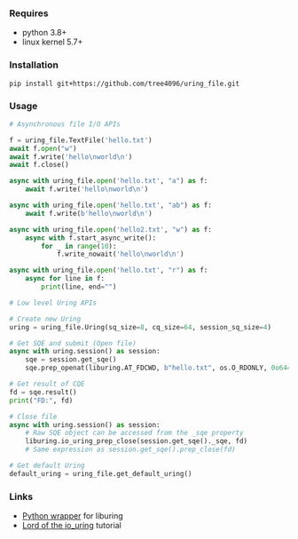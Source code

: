 ### Requires

- python 3.8+
- linux kernel 5.7+

### Installation

```
pip install git+https://github.com/tree4096/uring_file.git
```


### Usage

```python
# Asynchronous file I/O APIs

f = uring_file.TextFile('hello.txt')
await f.open("w")
await f.write('hello\nworld\n')
await f.close()

async with uring_file.open('hello.txt', "a") as f:
    await f.write('hello\nworld\n')

async with uring_file.open('hello.txt', "ab") as f:
    await f.write(b'hello\nworld\n')

async with uring_file.open('hello2.txt', "w") as f:
    async with f.start_async_write():
        for _ in range(10):
            f.write_nowait('hello\nworld\n')

async with uring_file.open('hello.txt', "r") as f:
    async for line in f:
        print(line, end="")

# Low level Uring APIs

# Create new Uring
uring = uring_file.Uring(sq_size=8, cq_size=64, session_sq_size=4)

# Get SQE and submit (Open file)
async with uring.session() as session:
    sqe = session.get_sqe()
    sqe.prep_openat(liburing.AT_FDCWD, b"hello.txt", os.O_RDONLY, 0o644)

# Get result of CQE
fd = sqe.result()
print("FD:", fd)

# Close file
async with uring.session() as session:
    # Raw SQE object can be accessed from the _sqe property
    liburing.io_uring_prep_close(session.get_sqe()._sqe, fd)
    # Same expression as session.get_sqe().prep_close(fd)

# Get default Uring
default_uring = uring_file.get_default_uring()
```

### Links

- [Python wrapper](https://github.com/YoSTEALTH/Liburing) for liburing
- [Lord of the io_uring](https://unixism.net/loti/) tutorial
